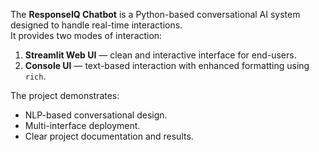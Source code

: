 The **ResponseIQ Chatbot** is a Python-based conversational AI system designed to handle real-time interactions.  
It provides two modes of interaction:  

1. **Streamlit Web UI** — clean and interactive interface for end-users.  
2. **Console UI** — text-based interaction with enhanced formatting using `rich`.  

The project demonstrates:
- NLP-based conversational design.  
- Multi-interface deployment.  
- Clear project documentation and results.  
